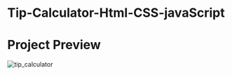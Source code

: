 # Tip-Calculator-Html-CSS-javaScript

# Project Preview
![tip_calculator](https://user-images.githubusercontent.com/123347155/218249698-df296d87-4af3-416d-acae-4b0fef73dd20.png)

